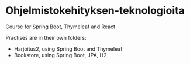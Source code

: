 # Ohjelmistokehityksen-teknologioita
Course for Spring Boot, Thymeleaf and React


Practises are in their own folders:


* Harjoitus2, using Spring Boot and Thymeleaf
* Bookstore, using Spring Boot, JPA, H2
